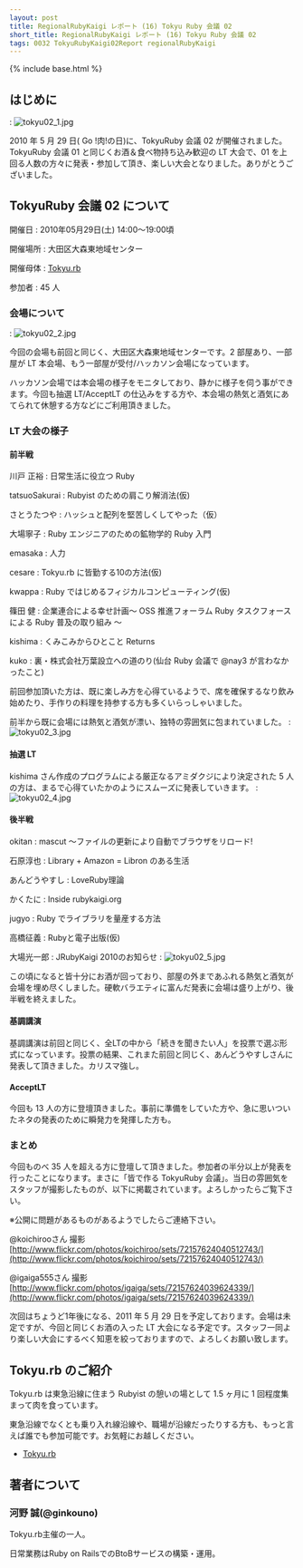 ```yaml
---
layout: post
title: RegionalRubyKaigi レポート (16) Tokyu Ruby 会議 02
short_title: RegionalRubyKaigi レポート (16) Tokyu Ruby 会議 02
tags: 0032 TokyuRubyKaigi02Report regionalRubyKaigi
---
```

{% include base.html %}


## はじめに
: ![tokyu02_1.jpg]({{base}}{{site.baseurl}}/images/0032-TokyuRubyKaigi02Report/tokyu02_1.jpg)

2010 年 5 月 29 日( Go !肉!の日)に、TokyuRuby 会議 02 が開催されました。TokyuRuby 会議 01 と同じくお酒＆食べ物持ち込み歓迎の LT 大会で、01 を上回る人数の方々に発表・参加して頂き、楽しい大会となりました。ありがとうございました。

## TokyuRuby 会議 02 について

開催日
: 2010年05月29日(土) 14:00〜19:00頃

開催場所
: 大田区大森東地域センター

開催母体
: [Tokyu.rb](http://qwik.jp/tokyurb)

参加者
:  45 人

### 会場について
: ![tokyu02_2.jpg]({{base}}{{site.baseurl}}/images/0032-TokyuRubyKaigi02Report/tokyu02_2.jpg)

今回の会場も前回と同じく、大田区大森東地域センターです。2 部屋あり、一部屋が LT 本会場、もう一部屋が受付/ハッカソン会場になっています。

ハッカソン会場では本会場の様子をモニタしており、静かに様子を伺う事ができます。今回も抽選 LT/AcceptLT の仕込みをする方や、本会場の熱気と酒気にあてられて休憩する方などにご利用頂きました。

### LT 大会の様子

#### 前半戦

川戸 正裕
: 日常生活に役立つ Ruby

tatsuoSakurai
:  Rubyist のための肩こり解消法(仮)

さとうたつや
:   ハッシュと配列を堅苦しくしてやった（仮）

大場寧子
:  Ruby エンジニアのための鉱物学的 Ruby 入門

emasaka
:   人力

cesare
:   Tokyu.rb に皆勤する10の方法(仮)

kwappa
:  Ruby ではじめるフィジカルコンピューティング(仮)

篠田 健
:  企業連合による幸せ計画〜 OSS 推進フォーラム Ruby タスクフォースによる Ruby 普及の取り組み 〜

kishima
:  くみこみからひとこと Returns

kuko
:  裏・株式会社万葉設立への道のり(仙台 Ruby 会議で @nay3 が言わなかったこと)

前回参加頂いた方は、既に楽しみ方を心得ているようで、席を確保するなり飲み始めたり、手作りの料理を持参する方も多くいらっしゃいました。

前半から既に会場には熱気と酒気が漂い、独特の雰囲気に包まれていました。
: ![tokyu02_3.jpg]({{base}}{{site.baseurl}}/images/0032-TokyuRubyKaigi02Report/tokyu02_3.jpg)

#### 抽選 LT

kishima さん作成のプログラムによる厳正なるアミダクジにより決定された 5 人の方は、まるで心得ていたかのようにスムーズに発表していきます。
: ![tokyu02_4.jpg]({{base}}{{site.baseurl}}/images/0032-TokyuRubyKaigi02Report/tokyu02_4.jpg)

#### 後半戦

okitan
:  mascut 〜ファイルの更新により自動でブラウザをリロード!

石原淳也
:  Library + Amazon = Libron のある生活

あんどうやすし
:  LoveRuby理論

かくたに
:  Inside rubykaigi.org

jugyo
:  Ruby でライブラリを量産する方法

高橋征義
:  Rubyと電子出版(仮)

大場光一郎
:  JRubyKaigi 2010のお知らせ
: ![tokyu02_5.jpg]({{base}}{{site.baseurl}}/images/0032-TokyuRubyKaigi02Report/tokyu02_5.jpg)

この頃になると皆十分にお酒が回っており、部屋の外まであふれる熱気と酒気が会場を埋め尽くしました。硬軟バラエティに富んだ発表に会場は盛り上がり、後半戦を終えました。

#### 基調講演

基調講演は前回と同じく、全LTの中から「続きを聞きたい人」を投票で選ぶ形式になっています。投票の結果、これまた前回と同じく、あんどうやすしさんに発表して頂きました。カリスマ強し。

#### AcceptLT

今回も 13 人の方に登壇頂きました。事前に準備をしていた方や、急に思いついたネタの発表のために瞬発力を発揮した方も。

### まとめ

今回ものべ 35 人を超える方に登壇して頂きました。参加者の半分以上が発表を行ったことになります。まさに「皆で作る TokyuRuby 会議」。当日の雰囲気をスタッフが撮影したものが、以下に掲載されています。よろしかったらご覧下さい。

※公開に問題があるものがあるようでしたらご連絡下さい。

@koichirooさん 撮影
[http://www.flickr.com/photos/koichiroo/sets/72157624040512743/](http://www.flickr.com/photos/koichiroo/sets/72157624040512743/) 

@igaiga555さん 撮影
[http://www.flickr.com/photos/igaiga/sets/72157624039624339/](http://www.flickr.com/photos/igaiga/sets/72157624039624339/)

次回はちょうど1年後になる、2011 年 5 月 29 日を予定しております。会場は未定ですが、今回と同じくお酒の入った LT 大会になる予定です。スタッフ一同より楽しい大会にするべく知恵を絞っておりますので、よろしくお願い致します。

## Tokyu.rb のご紹介

Tokyu.rb は東急沿線に住まう Rubyist の憩いの場として 1.5 ヶ月に 1 回程度集まって肉を食っています。

東急沿線でなくとも乗り入れ線沿線や、職場が沿線だったりする方も、もっと言えば誰でも参加可能です。お気軽にお越しください。

* [Tokyu.rb](http://qwik.jp/tokyurb)


## 著者について

### 河野 誠(@ginkouno)

Tokyu.rb主催の一人。

日常業務はRuby on RailsでのBtoBサービスの構築・運用。


